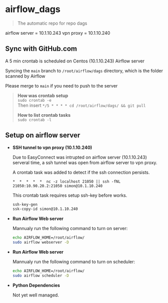# airflow_dags
>The automatic repo for repo dags

airflow server = 10.1.10.243
vpn proxy = 10.1.10.240


## Sync with GitHub.com
A 5 min crontab is scheduled on Centos (10.1.10.243) Airflow server

Syncing the `main` branch to `/root/airflow/dags` directory, which is the folder scanned by Airflow

Please merge to `main` if you need to push to the server

> **How was crontab setup**\
>  `sudo crontab -e`\
> Then insert  `*/5 * * * * cd /root/airflow/dags/ && git pull`
>
> **How to list crontab tasks**\
>  `sudo crontab -l`

## Setup on airflow server
- **SSH tunnel to vpn proxy (10.1.10.240)**
    
    Due to EasyConnect was intrupted on airflow server (10.1.10.243) serveral time, a ssh tunnel was open from airflow server to vpn proxy.
    
    A crontab task was added to detect if the ssh connection persists. 

    `*  *  *  *  *  nc -z localhost 21050 || ssh -fNL 21050:10.90.20.2:21050 simon@10.1.10.240`

    This crontab task requires setup ssh-key before works.

    ```bash
    ssh-key-gen
    ssk-copy-id simon@10.1.10.240
    ```

- **Run Airflow Web server** 

    Mannualy run the following command to turn on server:
    ```bash 
    echo AIRFLOW_HOME=/root/airflow/
    sudo airflow webserver -D
    ```

- **Run Airflow Web server** 

    Mannualy run the following command to turn on scheduler:
    ```bash 
    echo AIRFLOW_HOME=/root/airflow/
    sudo airflow scheduler -D
    ```

- **Python Dependencies**

    Not yet well managed.